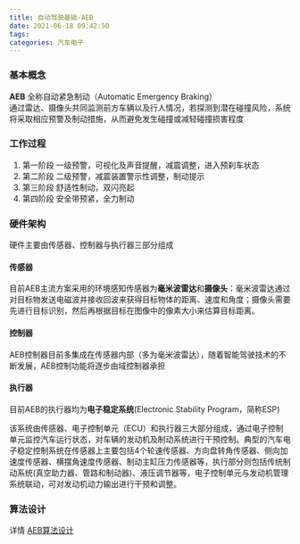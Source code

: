 ```yaml
---
title: 自动驾驶基础-AEB
date: 2021-06-18 09:42:50
tags: 
categories: 汽车电子
---
```


<!--more-->

### 基本概念

**AEB** 全称自动紧急制动（Automatic Emergency Braking）  
通过雷达、摄像头共同监测前方车辆以及行人情况，若探测到潜在碰撞风险，系统将采取相应预警及制动措施，从而避免发生碰撞或减轻碰撞损害程度

### 工作过程

1.  第一阶段 一级预警，可视化及声音提醒，减震调整，进入预刹车状态
2.  第二阶段 二级预警，减震装置警示性调整，制动提示
3.  第三阶段 舒适性制动，双闪亮起
4.  第四阶段 安全带预紧，全力制动

### 硬件架构

硬件主要由传感器、控制器与执行器三部分组成

#### 传感器

目前AEB主流方案采用的环境感知传感器为**毫米波雷达**和**摄像头**：毫米波雷达通过对目标物发送电磁波并接收回波来获得目标物体的距离、速度和角度；摄像头需要先进行目标识别，然后再根据目标在图像中的像素大小来估算目标距离。

#### 控制器

AEB控制器目前多集成在传感器内部（多为毫米波雷达），随着智能驾驶技术的不断发展，AEB控制功能将逐步由域控制器承担

#### 执行器

目前AEB的执行器均为**电子稳定系统**\(Electronic Stability Program，简称ESP\)

该系统由传感器、电子控制单元（ECU）和执行器三大部分组成，通过电子控制单元监控汽车运行状态，对车辆的发动机及制动系统进行干预控制。典型的汽车电子稳定控制系统在传感器上主要包括4个轮速传感器、方向盘转角传感器、侧向加速度传感器、横摆角速度传感器、制动主缸压力传感器等，执行部分则包括传统制动系统\(真空助力器、管路和制动器\)、液压调节器等，电子控制单元与发动机管理系统联动，可对发动机动力输出进行干预和调整。

### 算法设计

详情 [AEB算法设计](https://mp.weixin.qq.com/s?src=11&timestamp=1623979825&ver=3137&signature=2gmnbGN0EV1gOIXbR9B0VlycyaD1-roe-vCjXOrhJMvjPagEGavYekQDufXG4*WBosqu3Tn6R4QZDvl*tuGa0UxcPOf3zoj*G5j9JmHZOVs6TNdDzaSI6aC88nth7SdG&new=1)